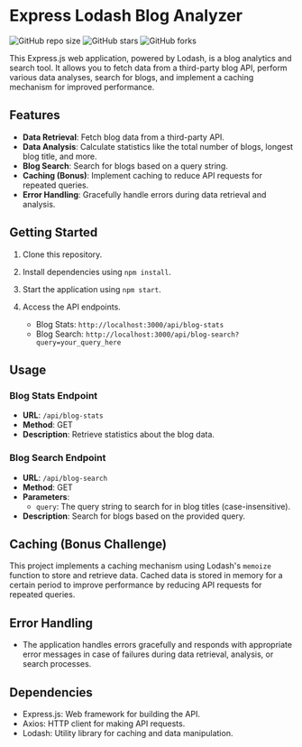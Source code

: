 # Express Lodash Blog Analyzer

![GitHub repo size](https://img.shields.io/github/repo-size/adityamishra-22/Express-Lodash-Blog-Analyzer)
![GitHub stars](https://img.shields.io/github/stars/adityamishra-22/Express-Lodash-Blog-Analyzer?style=social)
![GitHub forks](https://img.shields.io/github/forks/adityamishra-22/Express-Lodash-Blog-Analyzer?style=social)

This Express.js web application, powered by Lodash, is a blog analytics and search tool. It allows you to fetch data from a third-party blog API, perform various data analyses, search for blogs, and implement a caching mechanism for improved performance.

## Features

- **Data Retrieval**: Fetch blog data from a third-party API.
- **Data Analysis**: Calculate statistics like the total number of blogs, longest blog title, and more.
- **Blog Search**: Search for blogs based on a query string.
- **Caching (Bonus)**: Implement caching to reduce API requests for repeated queries.
- **Error Handling**: Gracefully handle errors during data retrieval and analysis.

## Getting Started

1. Clone this repository.
2. Install dependencies using `npm install`.
3. Start the application using `npm start`.
4. Access the API endpoints.

   - Blog Stats: `http://localhost:3000/api/blog-stats`
   - Blog Search: `http://localhost:3000/api/blog-search?query=your_query_here`

## Usage

### Blog Stats Endpoint

- **URL**: `/api/blog-stats`
- **Method**: GET
- **Description**: Retrieve statistics about the blog data.

### Blog Search Endpoint

- **URL**: `/api/blog-search`
- **Method**: GET
- **Parameters**:
  - `query`: The query string to search for in blog titles (case-insensitive).
- **Description**: Search for blogs based on the provided query.

## Caching (Bonus Challenge)

This project implements a caching mechanism using Lodash's `memoize` function to store and retrieve data. Cached data is stored in memory for a certain period to improve performance by reducing API requests for repeated queries.

## Error Handling

- The application handles errors gracefully and responds with appropriate error messages in case of failures during data retrieval, analysis, or search processes.

## Dependencies

- Express.js: Web framework for building the API.
- Axios: HTTP client for making API requests.
- Lodash: Utility library for caching and data manipulation.
